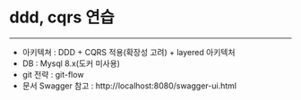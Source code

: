 # ddd, cqrs 연습

---
- 아키텍쳐 : DDD + CQRS 적용(확장성 고려) + layered 아키텍처
- DB : Mysql 8.x(도커 미사용)
- git 전략 : git-flow
- 문서 Swagger 참고 : http://localhost:8080/swagger-ui.html
